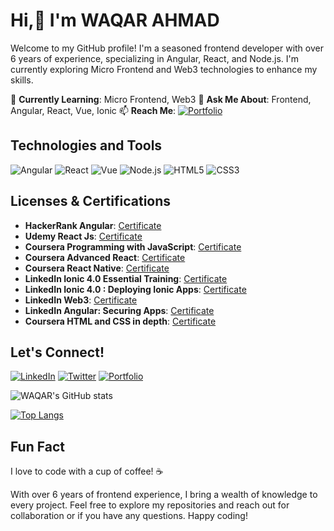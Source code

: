# Hi,👋 I'm WAQAR AHMAD

Welcome to my GitHub profile! I'm a seasoned frontend developer with over 6 years of experience, specializing in Angular, React, and Node.js. I'm currently exploring Micro Frontend and Web3 technologies to enhance my skills.

🌱 **Currently Learning**: Micro Frontend, Web3
💬 **Ask Me About**: Frontend, Angular, React, Vue, Ionic
📫 **Reach Me**: [![Portfolio](https://img.shields.io/badge/-Flowcode-1ca0f1?style=flat-square&logo=flowcode&logoColor=white)](https://www.flowcode.com/page/waqar-ahmad)

## Technologies and Tools

![Angular](https://img.shields.io/badge/-Angular-red?style=flat-square&logo=angular&logoColor=white)
![React](https://img.shields.io/badge/-React-blue?style=flat-square&logo=react&logoColor=white)
![Vue](https://img.shields.io/badge/-Vue-green?style=flat-square&logo=vue.js&logoColor=white)
![Node.js](https://img.shields.io/badge/-Node.js-339933?style=flat-square&logo=node.js&logoColor=white)
![HTML5](https://img.shields.io/badge/-HTML-orange?style=flat-square&logo=html5&logoColor=white)
![CSS3](https://img.shields.io/badge/-CSS-blue?style=flat-square&logo=css3&logoColor=white)


## Licenses & Certifications

- **HackerRank Angular**: [Certificate](https://www.hackerrank.com/certificates/b07a146dd010)
- **Udemy React Js**: [Certificate](https://www.udemy.com/certificate/UC-899c2d99-ccfc-4156-be32-b0b90c656148)
- **Coursera Programming with JavaScript**: [Certificate](https://www.coursera.org/account/accomplishments/certificate/98KL5BEYT79R)
- **Coursera Advanced React**: [Certificate](https://www.coursera.org/account/accomplishments/certificate/ZGRESCSJGRSN)
- **Coursera React Native**: [Certificate](https://www.coursera.org/account/accomplishments/certificate/4MH9M7V52QNG)
- **LinkedIn  Ionic 4.0 Essential Training**: [Certificate](https://www.linkedin.com/learning/certificates/0250aa09069a614460cc9f750bd8a1ba192f28e91950a2da5183fd0c4be80976?trk=share_certificate)
- **LinkedIn Ionic 4.0 : Deploying Ionic Apps**: [Certificate](https://www.linkedin.com/learning/certificates/012d2c9acf6dcf94754cb56b73177467244a646a808f01a0819f0b455d0eeed1?trk=share_certificate)
- **LinkedIn Web3**: [Certificate](https://www.linkedin.com/learning/certificates/2d7f8391d46fca99ce45f8d483e3739af0df3e493ac10d257930a7f504b6581a?trk=share_certificate)
- **LinkedIn Angular: Securing Apps**: [Certificate](https://www.linkedin.com/learning/certificates/1a99a594af9226e54104fa1f092427baeda3e13dadb27b2b1362f40bc14e47f5?trk=share_certificate)
- **Coursera HTML and CSS in depth**: [Certificate](https://www.coursera.org/account/accomplishments/certificate/SQVZWAVKPTD9)

## Let's Connect!

[![LinkedIn](https://img.shields.io/badge/-LinkedIn-blue?style=for-the-badge&logo=linkedin)]([https://www.linkedin.com/in/your-linkedin](https://www.linkedin.com/in/waqar-ahmd/))
[![Twitter](https://img.shields.io/badge/-Twitter-1DA1F2?style=for-the-badge&logo=twitter&logoColor=white)](https://twitter.com/waqargpgc)
[![Portfolio](https://img.shields.io/badge/-Portfolio-ff9900?style=for-the-badge)]([https://your-portfolio.com](https://my-portfolio-website-11.netlify.app/))

![WAQAR's GitHub stats](https://github-readme-stats.vercel.app/api?username=waqargpgc&show_icons=true)

[![Top Langs](https://github-readme-stats.vercel.app/api/top-langs/?username=waqargpgc&layout=compact)](https://github.com/anuraghazra/github-readme-stats)

## Fun Fact

I love to code with a cup of coffee! ☕

With over 6 years of frontend experience, I bring a wealth of knowledge to every project. Feel free to explore my repositories and reach out for collaboration or if you have any questions. Happy coding!

